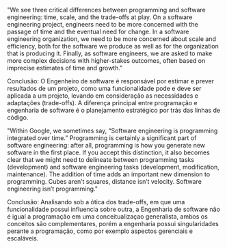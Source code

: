 "We see three critical differences between programming and software engineering: time, scale, and the trade-offs at play. On a software engineering project, engineers need to be more concerned with the passage of time and the eventual need for change. In a software engineering organization, we need to be more concerned about scale and efficiency, both for the software we produce as well as for the organization that is producing it. Finally, as software engineers, we are asked to make more complex decisions with higher-stakes outcomes, often based on imprecise estimates of time and growth."

Conclusão: O Engenheiro de software é responsável por estimar e prever resultados de um projeto, como uma funcionalidade pode e deve ser aplicada a um projeto, levando em consideração as necessidades e adaptações (trade-offs). A diferença principal entre programação e engenharia de software é o planejamento estratégico por trás das linhas de código.


"Within Google, we sometimes say, “Software engineering is programming integrated over time.” Programming is certainly a significant part of software engineering: after all, programming is how you generate new software in the first place. If you accept this distinction, it also becomes clear that we might need to delineate between programming tasks (development) and software engineering tasks (development, modification, maintenance). The addition of time adds an important new dimension to programming. Cubes aren’t squares, distance isn’t velocity. Software engineering isn’t programming."

Conclusão: Analisando sob a ótica dos trade-offs, em que uma funcionalidade possui influencia sobre outra, a Engenharia de software não é igual a programação em uma conceitualizaçao generalista, ambos os conceitos são complementares, porém a engenharia possui singularidades perante a programação, como por exemplo aspectos gerenciais e escaláveis.

